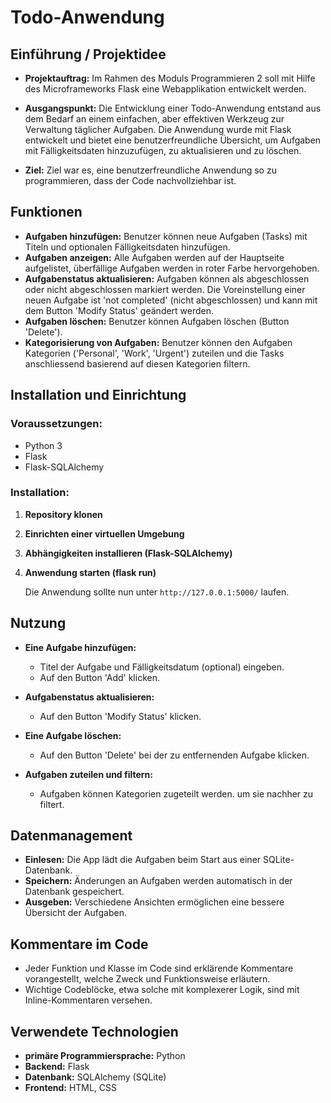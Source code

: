 # **Todo-Anwendung**

## **Einführung / Projektidee**

- **Projektauftrag:** Im Rahmen des Moduls Programmieren 2 soll mit Hilfe des Microframeworks Flask eine Webapplikation entwickelt werden.

- **Ausgangspunkt:** Die Entwicklung einer Todo-Anwendung entstand aus dem Bedarf an einem einfachen, aber effektiven Werkzeug zur Verwaltung täglicher Aufgaben. Die Anwendung wurde mit Flask entwickelt und bietet eine benutzerfreundliche Übersicht, um Aufgaben mit Fälligkeitsdaten hinzuzufügen, zu aktualisieren und zu löschen.
- **Ziel:** Ziel war es, eine benutzerfreundliche Anwendung so zu programmieren, dass der Code nachvollziehbar ist. 

## **Funktionen**

- **Aufgaben hinzufügen:** Benutzer können neue Aufgaben (Tasks) mit Titeln und optionalen Fälligkeitsdaten hinzufügen.
- **Aufgaben anzeigen:** Alle Aufgaben werden auf der Hauptseite aufgelistet, überfällige Aufgaben werden in roter Farbe hervorgehoben.
- **Aufgabenstatus aktualisieren:** Aufgaben können als abgeschlossen oder nicht abgeschlossen markiert werden. Die Voreinstellung einer neuen Aufgabe ist 'not completed' (nicht abgeschlossen) und kann mit dem Button 'Modify Status' geändert werden.
- **Aufgaben löschen:** Benutzer können Aufgaben löschen (Button 'Delete').
- **Kategorisierung von Aufgaben:** Benutzer können den Aufgaben Kategorien ('Personal', 'Work', 'Urgent') zuteilen und die Tasks anschliessend basierend auf diesen Kategorien filtern.

## **Installation und Einrichtung**

### **Voraussetzungen:**

- Python 3
- Flask
- Flask-SQLAlchemy

### **Installation:**

1. **Repository klonen**
    
2. **Einrichten einer virtuellen Umgebung**
 
3. **Abhängigkeiten installieren (Flask-SQLAlchemy)**
    
4. **Anwendung starten (flask run)**

    Die Anwendung sollte nun unter `http://127.0.0.1:5000/` laufen.

## **Nutzung**

- **Eine Aufgabe hinzufügen:**
  - Titel der Aufgabe und Fälligkeitsdatum (optional) eingeben.
  - Auf den Button 'Add' klicken.

- **Aufgabenstatus aktualisieren:**
  - Auf den Button 'Modify Status' klicken.

- **Eine Aufgabe löschen:**
  - Auf den Button 'Delete' bei der zu entfernenden Aufgabe klicken.

- **Aufgaben zuteilen und filtern:**
  - Aufgaben können Kategorien zugeteilt werden. um sie nachher zu filtert.

## **Datenmanagement**
- **Einlesen:** Die App lädt die Aufgaben beim Start aus einer SQLite-Datenbank.
- **Speichern:** Änderungen an Aufgaben werden automatisch in der Datenbank gespeichert.
- **Ausgeben:** Verschiedene Ansichten ermöglichen eine bessere Übersicht der Aufgaben.

## Kommentare im Code
- Jeder Funktion und Klasse im Code sind erklärende Kommentare vorangestellt, welche Zweck und Funktionsweise erläutern. 
- Wichtige Codeblöcke, etwa solche mit komplexerer Logik, sind mit Inline-Kommentaren versehen.

## **Verwendete Technologien**

- **primäre Programmiersprache:** Python
- **Backend:** Flask
- **Datenbank:** SQLAlchemy (SQLite)
- **Frontend:** HTML, CSS
